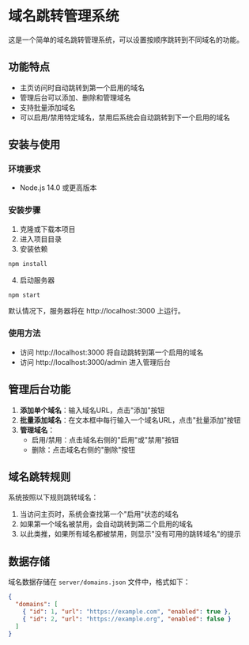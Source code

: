 # 域名跳转管理系统

这是一个简单的域名跳转管理系统，可以设置按顺序跳转到不同域名的功能。

## 功能特点

- 主页访问时自动跳转到第一个启用的域名
- 管理后台可以添加、删除和管理域名
- 支持批量添加域名
- 可以启用/禁用特定域名，禁用后系统会自动跳转到下一个启用的域名

## 安装与使用

### 环境要求

- Node.js 14.0 或更高版本

### 安装步骤

1. 克隆或下载本项目
2. 进入项目目录
3. 安装依赖

```bash
npm install
```

4. 启动服务器

```bash
npm start
```

默认情况下，服务器将在 http://localhost:3000 上运行。

### 使用方法

- 访问 http://localhost:3000 将自动跳转到第一个启用的域名
- 访问 http://localhost:3000/admin 进入管理后台

## 管理后台功能

1. **添加单个域名**：输入域名URL，点击"添加"按钮
2. **批量添加域名**：在文本框中每行输入一个域名URL，点击"批量添加"按钮
3. **管理域名**：
   - 启用/禁用：点击域名右侧的"启用"或"禁用"按钮
   - 删除：点击域名右侧的"删除"按钮

## 域名跳转规则

系统按照以下规则跳转域名：

1. 当访问主页时，系统会查找第一个"启用"状态的域名
2. 如果第一个域名被禁用，会自动跳转到第二个启用的域名
3. 以此类推，如果所有域名都被禁用，则显示"没有可用的跳转域名"的提示

## 数据存储

域名数据存储在 `server/domains.json` 文件中，格式如下：

```json
{
  "domains": [
    { "id": 1, "url": "https://example.com", "enabled": true },
    { "id": 2, "url": "https://example.org", "enabled": false }
  ]
}
``` 